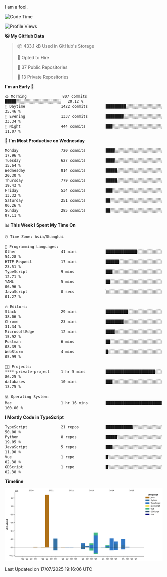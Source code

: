 I am a fool.

<!--START_SECTION:waka-->
![Code Time](http://img.shields.io/badge/Code%20Time-3%2C295%20hrs%2043%20mins-blue)

![Profile Views](http://img.shields.io/badge/Profile%20Views-0-blue)

**🐱 My GitHub Data** 

> 📦 433.1 kB Used in GitHub's Storage 
 > 
> 💼 Opted to Hire
 > 
> 📜 37 Public Repositories 
 > 
> 🔑 13 Private Repositories 
 > 
**I'm an Early 🐤** 

```text
🌞 Morning                807 commits         █████░░░░░░░░░░░░░░░░░░░░   20.12 % 
🌆 Daytime                1422 commits        █████████░░░░░░░░░░░░░░░░   35.46 % 
🌃 Evening                1337 commits        ████████░░░░░░░░░░░░░░░░░   33.34 % 
🌙 Night                  444 commits         ███░░░░░░░░░░░░░░░░░░░░░░   11.07 % 
```
📅 **I'm Most Productive on Wednesday** 

```text
Monday                   720 commits         ████░░░░░░░░░░░░░░░░░░░░░   17.96 % 
Tuesday                  627 commits         ████░░░░░░░░░░░░░░░░░░░░░   15.64 % 
Wednesday                814 commits         █████░░░░░░░░░░░░░░░░░░░░   20.30 % 
Thursday                 779 commits         █████░░░░░░░░░░░░░░░░░░░░   19.43 % 
Friday                   534 commits         ███░░░░░░░░░░░░░░░░░░░░░░   13.32 % 
Saturday                 251 commits         ██░░░░░░░░░░░░░░░░░░░░░░░   06.26 % 
Sunday                   285 commits         ██░░░░░░░░░░░░░░░░░░░░░░░   07.11 % 
```


📊 **This Week I Spent My Time On** 

```text
🕑︎ Time Zone: Asia/Shanghai

💬 Programming Languages: 
Other                    41 mins             ██████████████░░░░░░░░░░░   54.28 % 
HTTP Request             17 mins             ██████░░░░░░░░░░░░░░░░░░░   23.51 % 
TypeScript               9 mins              ███░░░░░░░░░░░░░░░░░░░░░░   12.71 % 
YAML                     5 mins              ██░░░░░░░░░░░░░░░░░░░░░░░   06.96 % 
JavaScript               0 secs              ░░░░░░░░░░░░░░░░░░░░░░░░░   01.27 % 

🔥 Editors: 
Slack                    29 mins             ██████████░░░░░░░░░░░░░░░   38.06 % 
Chrome                   23 mins             ████████░░░░░░░░░░░░░░░░░   31.34 % 
MicrosoftEdge            12 mins             ████░░░░░░░░░░░░░░░░░░░░░   15.92 % 
Postman                  6 mins              ██░░░░░░░░░░░░░░░░░░░░░░░   08.39 % 
WebStorm                 4 mins              █░░░░░░░░░░░░░░░░░░░░░░░░   05.99 % 

🐱‍💻 Projects: 
****-private-project     1 hr 5 mins         ██████████████████████░░░   86.25 % 
databases                10 mins             ███░░░░░░░░░░░░░░░░░░░░░░   13.75 % 

💻 Operating System: 
Mac                      1 hr 16 mins        █████████████████████████   100.00 % 
```

**I Mostly Code in TypeScript** 

```text
TypeScript               21 repos            ████████████░░░░░░░░░░░░░   50.00 % 
Python                   8 repos             █████░░░░░░░░░░░░░░░░░░░░   19.05 % 
JavaScript               5 repos             ███░░░░░░░░░░░░░░░░░░░░░░   11.90 % 
Vue                      1 repo              █░░░░░░░░░░░░░░░░░░░░░░░░   02.38 % 
GDScript                 1 repo              █░░░░░░░░░░░░░░░░░░░░░░░░   02.38 % 
```



**Timeline**

![Lines of Code chart](https://raw.githubusercontent.com/VeejaLiu/VeejaLiu/master/assets/bar_graph.png)


 Last Updated on 17/07/2025 19:16:06 UTC
<!--END_SECTION:waka-->
